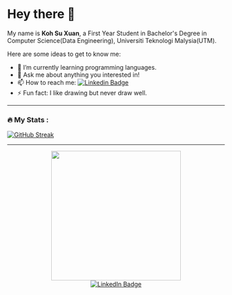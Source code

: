 # Hey there 👋


My name is **Koh Su Xuan**, a First Year Student in Bachelor's Degree in Computer Science(Data Engineering), Universiti Teknologi Malysia(UTM).

Here are some ideas to get to know me:

- 🌱 I’m currently learning programming languages.
- 💬 Ask me about anything you interested in!
- 📫 How to reach me: [![Linkedin Badge](https://img.shields.io/badge/-kohxuan-blue?style=flat&logo=Linkedin&logoColor=white)](https://www.linkedin.com/in/koh-su-xuan-824795260)
- ⚡ Fun fact: I like drawing but never draw well.

---

### :fire: My Stats :
[![GitHub Streak](http://github-readme-streak-stats.herokuapp.com?user=kohxuan&theme=dark&background=000000)](https://git.io/streak-stats)

---

<div id="header" align="center">
  <img src="https://media.giphy.com/media/bRThdTmf9SHxFqH6Kr/giphy.gif" width="300"/>
</div>
<div id="badges" align="center">
  <a href="https://www.linkedin.com/in/koh-su-xuan-824795260/">
    <img src="https://img.shields.io/badge/LinkedIn-blue?style=for-the-badge&logo=linkedin&logoColor=white" alt="LinkedIn Badge"/>
  </a>
</div>
<div id="badges" align="center">
<img src="https://komarev.com/ghpvc/?username=kohxuan&style=flat-square&color=blue" alt=""/>
</div>
